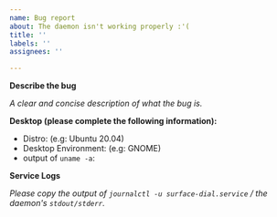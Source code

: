 ```yaml
---
name: Bug report
about: The daemon isn't working properly :'(
title: ''
labels: ''
assignees: ''

---
```


**Describe the bug**

_A clear and concise description of what the bug is._

**Desktop (please complete the following information):**
- Distro: (e.g: Ubuntu 20.04)
- Desktop Environment: (e.g: GNOME)
- output of `uname -a`: 

**Service Logs**

_Please copy the output of `journalctl -u surface-dial.service` / the daemon's `stdout/stderr`._
